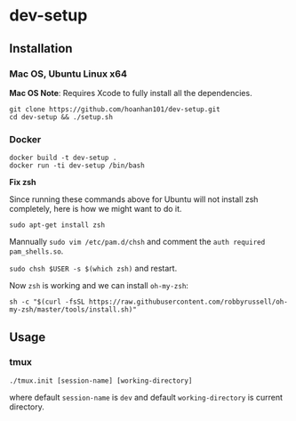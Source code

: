 # dev-setup

## Installation 

### Mac OS, Ubuntu Linux x64

**Mac OS Note**: Requires Xcode to fully install all the dependencies.

```
git clone https://github.com/hoanhan101/dev-setup.git
cd dev-setup && ./setup.sh
```

### Docker

```
docker build -t dev-setup .
docker run -ti dev-setup /bin/bash 
```

**Fix zsh**

Since running these commands above for Ubuntu will not install zsh completely,
here is how we might want to do it.

```
sudo apt-get install zsh
```
Mannually `sudo vim /etc/pam.d/chsh` and comment the `auth required pam_shells.so`.

`sudo chsh $USER -s $(which zsh)` and restart.

Now `zsh` is working and we can install `oh-my-zsh`:
```
sh -c "$(curl -fsSL https://raw.githubusercontent.com/robbyrussell/oh-my-zsh/master/tools/install.sh)"
```

## Usage

### tmux
```
./tmux.init [session-name] [working-directory]
```
where default `session-name` is `dev` and default `working-directory` is current directory.
